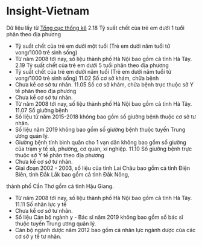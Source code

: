 # Insight-Vietnam
Dữ liệu lấy từ [Tổng cục thống kê](gso.gov.vn)
2.18 Tỷ suất chết của trẻ em dưới 1 tuổi phân theo địa phương
- Tỷ suất chết của trẻ em dưới một tuổi (Trẻ em dưới năm tuổi tử vong/1000 trẻ sinh sống)
- Từ năm 2008 tới nay, số liệu thành phố Hà Nội bao gồm cả tỉnh Hà Tây.
2.19 Tỷ suất chết của trẻ em dưới 5 tuổi phân theo địa phương
- Tỷ suất chết của trẻ em dưới năm tuổi (Trẻ em dưới năm tuổi tử vong/1000 trẻ sinh sống)
11.02 Số cơ sở khám, chữa bệnh
- Chưa kể cơ sở tư nhân.
11.05 Số cơ sở khám, chữa bệnh trực thuộc sở Y tế phân theo địa phương
- Chưa kể cơ sở tư nhân.
- Từ năm 2008 tới nay, số liệu thành phố Hà Nội bao gồm cả tỉnh Hà Tây. 
11.07 Số giường bệnh
- Số liệu từ năm 2015-2018 không bao gồm số giường bệnh thuộc cơ sở tư nhân.
- Số liệu năm 2019 không bao gồm số giường bệnh thuộc tuyến Trung ương quản lý. 
- Giường bệnh tính bình quân cho 1 vạn dân không bao gồm số giường của trạm y tế xã, phường, cơ quan, xí nghiệp.
11.10 Số giường bệnh trực thuộc sở Y tế phân theo địa phương
- Chưa kể cơ sở tư nhân.
- Giai đoạn 2002 - 2003, số liệu của tỉnh Lai Châu bao gồm cả tỉnh Điện Biên, tỉnh Đắk Lắk bao gồm cả tỉnh Đắk Nông, 

thành phố Cần Thơ gồm cả tỉnh Hậu Giang.
- Từ năm 2008 tới nay, số liệu thành phố Hà Nội bao gồm cả tỉnh Hà Tây.
11.11 Số nhân lực y tế
- Chưa kể cơ sở tư nhân.
- Số liệu Cán bộ ngành y - Bác sĩ năm 2019 không bao gồm số bác sĩ thuộc tuyến Trung ương quản lý.
- Cán bộ ngành dược năm 2012 bao gồm cả nhân lực ngành dược của các cơ sở y tế tư nhân.
